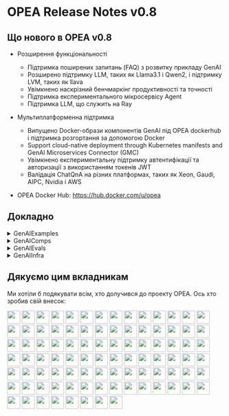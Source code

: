 # OPEA Release Notes v0.8
## Що нового в OPEA v0.8

- Розширення функціональності
    - Підтримка поширених запитань (FAQ) з розвитку прикладу GenAI
    - Розширено підтримку LLM, таких як Llama3.1 і Qwen2, і підтримку LVM, таких як llava
    - Увімкнено наскрізний бенчмаркінг продуктивності та точності
    - Підтримка експериментального мікросервісу Agent
    - Підтримка LLM, що служить на Ray

- Мультиплатформенна підтримка
    - Випущено Docker-образи компонентів GenAI під OPEA dockerhub і підтримка розгортання за допомогою Docker
    - Support cloud-native deployment through Kubernetes manifests and GenAI Microservices Connector (GMC)
    - Увімкнено експериментальну підтримку автентифікації та авторизації з використанням токенів JWT
    - Валідація ChatQnA на різних платформах, таких як Xeon, Gaudi, AIPC, Nvidia і AWS

- OPEA Docker Hub: https://hub.docker.com/u/opea

## Докладно

<details><summary>GenAIExamples</summary> 

- ChatQnA
    - Додно інструкції ChatQnA для AIPC([26d4ff](https://github.com/opea-project/GenAIExamples/commit/26d4ff11ffd323091d80efdd3f65e4c330b68840))
    - Адаптовано формат відповіді Vllm ([034541](https://github.com/opea-project/GenAIExamples/commit/034541404e23ce3927c170237817e98f9323af26))
    - Оновлено версію tgi([5f52a1](https://github.com/opea-project/GenAIExamples/commit/5f52a10ffef342ef7ab84e9cf7107903d1e578e4))
    - Оновлено README.md([f9312b](https://github.com/opea-project/GenAIExamples/commit/f9312b37137ac087534d5536c767b465bac1b93b))
    - Оновлено ChatQnA docker compose для Dataprep Update([335362](https://github.com/opea-project/GenAIExamples/commit/335362ab1191b1bcaa2c3bef06fb559bdd3d3f3f))
    - [Doc] Додано дійсну інформацію про мікросервіс([e878dc](https://github.com/opea-project/GenAIExamples/commit/e878dc131171068d4d48686ed3909363403c6818))
    - Оновлення для запуску ChatQnA + Conversational UI на Gaudi([89ddec](https://github.com/opea-project/GenAIExamples/commit/89ddec9b2d473b6c0b427e264e0ed07e5d0045f5))
    - Виправлено помилки на ПК з Windows([ba6541](https://github.com/opea-project/GenAIExamples/commit/ba65415b78d237d180cf9f3654d72b106b7b8a2e))
    - [Doc]Додано ChatQnA Flow Chart([97da49](https://github.com/opea-project/GenAIExamples/commit/97da49f61e9ae4aff6780b1ae52c7f66550f3608))
    - Додано захісні бар'єри в трубопроводі ChatQnA([955159](https://github.com/opea-project/GenAIExamples/commit/9551594164980fea59667f6679c84ba5cadf6410))
    - Виправлено незначні помилки для chatqna в docker-compose([b46ae8](https://github.com/opea-project/GenAIExamples/commit/b46ae8bdcc1abfe04563cffc004a87d2884e111b))
    - Підтримка vLLM/vLLM-on-Ray/Ray Serve для ChatQnA([631d84](https://github.com/opea-project/GenAIExamples/commit/631d841119ee6d3247551ef713ea40041c77d6b6))
    - Додано приклад ChatQnA використовуючи Qdrant retriever([c74564](https://github.com/opea-project/GenAIExamples/commit/c745641ba103d9f88af01f871f31384f16d02360))
    - Оновлено TEI version v1.5 для кращої ефективності([f4b4ac](https://github.com/opea-project/GenAIExamples/commit/f4b4ac0d3a762805fe2e1f1a09c8311cadc2114d))
    - Оновлено ChatQnA функцію завантаження([598484](https://github.com/opea-project/GenAIExamples/commit/5984848bb065917f60324c9a35ce98a1503ef1c1))
    - Додано автоматичне скорочення для вбудовування і переранжування([8b6094](https://github.com/opea-project/GenAIExamples/commit/8b60948c7b9ab96c4d12dd361b329ff72b2e0e0b))

- Розгортання
    - Додано маніфест файли Kubernetes для розгортання DocSum([831463](https://github.com/opea-project/GenAIExamples/commit/83146320aa14fbea5fcd795a7b5203be43e32a14))
    - Оновлено маніфест файли Kubernetes для CodeGen([2f9397](https://github.com/opea-project/GenAIExamples/commit/2f9397e012b7f3443d97f9cca786df5aa6d72437))
    - Додано маніфест файли Kubernetes для розгортання CodeTrans([c9548d](https://github.com/opea-project/GenAIExamples/commit/c9548d7921f73ac34b0867969de8ba7fe0c21453))
    - Оновлено READMEs для прикладів трубопроводів kubernetes([c37d9c](https://github.com/opea-project/GenAIExamples/commit/c37d9c82b0df8a7a84462bdede93f0425470e4e0))
    - Оновлено всі приклади файлів yaml для GMC у GenAIExample([290a74](https://github.com/opea-project/GenAIExamples/commit/290a74fae918da596dbb2d17ab87f828fef95e0d))
    - Doc: виправлено незначні помилки у документації GMC([d99461](https://github.com/opea-project/GenAIExamples/commit/d9946180a2372652136bd46a21aab308cda31d7e))
    - README для встановлення 4-х робочих місць з використанням helm chart([6e797f](https://github.com/opea-project/GenAIExamples/commit/6e797fae8923b520147419b87a193ccfb0d1de11))
    - Додано маніфест файли Kubernetes для розгортання ChatQnA([665c46](https://github.com/opea-project/GenAIExamples/commit/665c46ffae23b3dc3b4c6c7d6b7693886e913294))
    - Додано нові приклади SearchQnA для GenAIExample([21b7d1](https://github.com/opea-project/GenAIExamples/commit/21b7d11098ca22accf2cd530a051403b95c5b4ba))
    - Додано нові приклади Translation для GenAIExample([d0b028](https://github.com/opea-project/GenAIExamples/commit/d0b028d1997e1842d9cab48585a7f0b55de9b14b))

- Інші приклади
    - Оновлено переранжування шляху до докер-файлу мікросервісу([d7a5b7](https://github.com/opea-project/GenAIExamples/commit/d7a5b751d92b7714a8c3308c64f4a8b473710383))
    - Оновлено версію tgi-gaudi([3505bd](https://github.com/opea-project/GenAIExamples/commit/3505bd25a4f3494028cde45694f304dba665310b))
    - Вдосконаленог README для Examples([f73267](https://github.com/opea-project/GenAIExamples/commit/f732674b1ef28e5c2589d3b8e0124ebedaf5d502))
    - Оновлено READMEs([8ad7f3](https://github.com/opea-project/GenAIExamples/commit/8ad7f36fe2007160ba68b0e100f4471c46669afa))
    - [CodeGen] Додано flowchart кодового генератора([377dd2](https://github.com/opea-project/GenAIExamples/commit/377dd2fa9eac012b6927abee3ef5f6339549a4eb))
    - Оновлено назву зображення audioqna([615f0d](https://github.com/opea-project/GenAIExamples/commit/615f0d25470624534c541161c6e647f78b448af1))
    - Додано автоусічення до gaudi tei([8d4209](https://github.com/opea-project/GenAIExamples/commit/8d4209a01541d078e41174ef13c5f5f9686be282))
    - Оновлено кітайську версію visualQnA([497895](https://github.com/opea-project/GenAIExamples/commit/49789595e5f6f00e96426b2dc5034d0a68c0aea1))
    - Виправлено Typo для Translation Example([95c13d](https://github.com/opea-project/GenAIExamples/commit/95c13d9558acb85343f2d39fc9ef1d68aacfbb56))
    - FAQGen Megaservice([8c4a25](https://github.com/opea-project/GenAIExamples/commit/8c4a2534c1313a4a20948190489dedcf3c302eea))
    - Code-gen-react-ui([1b48e5](https://github.com/opea-project/GenAIExamples/commit/1b48e54a3d2e5ede8c3268c30766fa5182d3486c))
    - Додано документацію sum react-ui([edf0d1](https://github.com/opea-project/GenAIExamples/commit/edf0d14c95c9869b416d07c9af80ace2bc3691cb)) 

- CI/UT
    - Фронтенд зазнав невдачі з невідомою проблемою таймауту([7ebe78](https://github.com/opea-project/GenAIExamples/commit/7ebe781ccb0d0396872c3aa9c195118ca07fc0b3))
    - Додавання порівняльного тесту Chatqna([11a56e](https://github.com/opea-project/GenAIExamples/commit/11a56e09ef86e88b29662130eba1913d40cb8aba))
    - Збільшено таймаут з'єднання tgi([ee0dcb](https://github.com/opea-project/GenAIExamples/commit/ee0dcb3d37ab64c89962fb41fc8b4d4916b05002))
    - Оптимізовано gmc маніфест тестів 2e2([15fc6f](https://github.com/opea-project/GenAIExamples/commit/15fc6f971154f19822ac8d9b168141a381c93114))
    - Додано docker compose yaml печать для тесту([bb4230](https://github.com/opea-project/GenAIExamples/commit/bb42307af952a8ca8c80dec329d84e1fe94943f3))
    - Рефактор перекладу тесту ci([b7975e](https://github.com/opea-project/GenAIExamples/commit/b7975e79d8c75899961e5946d8ad0356065f20c5))
    - Рефактор searchqna тесту ci([ecf333](https://github.com/opea-project/GenAIExamples/commit/ecf33388359a9bc20ff63676f169cc4d8129b1e7))
    - Переклад UT для UI([284d85](https://github.com/opea-project/GenAIExamples/commit/284d855bf410e5194c84523450397f0eb70ad0ee))
    - Удосконалення тесту codetrans e2e([450efc](https://github.com/opea-project/GenAIExamples/commit/450efcc139f26268b31a456db3f17024a37f896f))
    - Дозволено gmc e2e робочому потоку отримувати секрети([f45f50](https://github.com/opea-project/GenAIExamples/commit/f45f508847823f3f6a1831d1a402932294b2a287))
    - Додано перевірку посилань в робочому потоку gmc e2e([62ae64](https://github.com/opea-project/GenAIExamples/commit/62ae64f13c8127cd7afd7d58d06c6cf9c51fafbf))
    - SearchQnA UT([268d58](https://github.com/opea-project/GenAIExamples/commit/268d58d4a971d7d8340e72caf90a4fc14650612d))
</details>

<details><summary>GenAIComps</summary> 

- Ядра
    - Підтримка https для мікросервісу([2d6772](https://github.com/opea-project/GenAIComps/commit/2d6772456fb24cd344fc25e3eb4591d1a42eda71))
    - Збільшено таймаут запиту на мегасервіс для підтримки високої паралельності([876ca5](https://github.com/opea-project/GenAIComps/commit/876ca5080b47bfb9ea484f916561f2c68e3d37a0)) 
    - Додано динамічний DAG([f2995a](https://github.com/opea-project/GenAIComps/commit/f2995ab5f55c8917b865a405fb9ffe99b70ff86d)) 

- LLM
    - Додаткова збірка контейнера мікросервісу vllm([963755](https://github.com/opea-project/GenAIComps/commit/9637553da6da07988df5d9007d9a736fe0ca4c47))
    - Уточнено інструкцію vllm([6e2c28](https://github.com/opea-project/GenAIComps/commit/6e2c28b17850964e5c07d5f418211722a9b09212))
    - Представлено 'entrypoint.sh' для деякіх контейнерів([9ecc5c](https://github.com/opea-project/GenAIComps/commit/9ecc5c3b02bae88e148bfecafdd24be995d6b4c3))
    - Підтримка llamaindex для отримання мікросервісу і видалення langchain([61795f](https://github.com/opea-project/GenAIComps/commit/61795fd46a5c3047a3f08517b73cad52100396c8))
    - Оновлено tgi з text-generation-inference:2.1.0([f23694](https://github.com/opea-project/GenAIComps/commit/f236949f62e26695ff0f6e7d4fbce8441fb2d8e4))
    - Виправлено вимоги([f4b029](https://github.com/opea-project/GenAIComps/commit/f4b029805a310ce5bd4b0f03a9439ede149cb3ab)) 
    - Додано vLLM на мікросервіс Ray([ec3b2e](https://github.com/opea-project/GenAIComps/commit/ec3b2e841f23d1ee5dc4d89a57d34e51cf5a5909))
    - Оновлено code/readme/UT для Ray Serve і VLLM([dd939c](https://github.com/opea-project/GenAIComps/commit/dd939c554add6a86577e50fc46ac93a7429ab6d9))
    - Дозволено мікросервісу Ollama бути сумісним з різними моделями([2458e2](https://github.com/opea-project/GenAIComps/commit/2458e2f1ec7f7e383429a54047814347e18c363d))
    - Оптимізація продуктивності LLM і доопрацювання коду([6e31df](https://github.com/opea-project/GenAIComps/commit/6e31df2f0503eb075472ef5cd9cfc0f81112d804))

- Підготовка даних
    - Підтримка get/delete файла в мікросервісі Dataprep([5d0842](https://github.com/opea-project/GenAIComps/commit/5d08426c82f999d8a5b58fda042fa610473b0c9c))
    - Dataprep | PGVector : додано підтримку для нових змін в utils.py([54eb7a](https://github.com/opea-project/GenAIComps/commit/54eb7aba5b5a46f6bf9602254e1b331b58109c24))
    - Вдосконалено мікросервіс dataprep, додаванням роздільників([ef97c2](https://github.com/opea-project/GenAIComps/commit/ef97c24792bd5711b5e5a000eafcd7fabcfc914b))
    - Зупинено python-bidi==0.4.2 для dataprep/redis([b4012f](https://github.com/opea-project/GenAIComps/commit/b4012f610960514b6351dc94bdc346675e57b356))
    - Підтримка видалення даних для Redis vector db([967fdd](https://github.com/opea-project/GenAIComps/commit/967fdd2f27fe1e7c99c6e6c28161c8f0f3bf2436)) 

- Інші компоненти
    - Видалено ingest у мікросервісі Ретрівер([d25d2c](https://github.com/opea-project/GenAIComps/commit/d25d2c4ec3146bcba26b8db3fc7fe4adeafff748))
    - мікросервіс Qdrant retriever([9b658f](https://github.com/opea-project/GenAIComps/commit/9b658f4f8b83575c9acc8c9f4f24db2c0a5bf52f))
    - Оновлено сервіс milvus для dataprep і ретрівера([d7cdab](https://github.com/opea-project/GenAIComps/commit/d7cdab96744a0a1c914b9acd9a2515a29c1ed997))
    - Спеціальні аргументи архітектури для деяких контейнерів([1dd7d4](https://github.com/opea-project/GenAIComps/commit/1dd7d41b4daaa8cb567b50143c5cd4b5119d6f4b))
    - Оновлено сумісного з драйверами образу([1d4664](https://github.com/opea-project/GenAIComps/commit/1d4664bc20793e41e83d4cb10869f0072e7506f3))
    - Виправлено помилку Llama-Guard-2([6b091c](https://github.com/opea-project/GenAIComps/commit/6b091c657228fcbc14824cd672ecbae4e4d487b6))
    - Вбудовування: адаптивне визначення аргументів моделі вбудовування у mosec([f164f0](https://github.com/opea-project/GenAIComps/commit/f164f0d7768c7f2463e11679785b9c7d7e93a19c))
    - Спеціальні аргументи архітектури для langchain guardrails([5e232a](https://github.com/opea-project/GenAIComps/commit/5e232a9ac2adc8296e6503f6f7b26cc3a5ea5602))
    - Виправлено видачу вимог на встановлення для переранжування/fastrag([94e807](https://github.com/opea-project/GenAIComps/commit/94e807bbf15a9677209f8d28d0cc3251adfc75cc))
    - Оновлення для усунення попереджень при створенні Docker-файлів([3e5dd0](https://github.com/opea-project/GenAIComps/commit/3e5dd0151699880f579ffddaa76293ede06cad2a))
    - Запущено Agent component([c3f6b2](https://github.com/opea-project/GenAIComps/commit/c3f6b2ebb75f6e6995e8b39adebe73051810856f))
    - Додано шлюз FAQGen в ядро для підтримки FAQGen Example([9c90eb](https://github.com/opea-project/GenAIComps/commit/9c90ebf573621e894fa368848a79550701a338a6))
    - Prompt registry([f5a548](https://github.com/opea-project/GenAIComps/commit/f5a5489b0a42d01259f39b9016ea68429d2271e9))
    - Мікросервіс історії чату для збереження даних чату([30d95b](https://github.com/opea-project/GenAIComps/commit/30d95b73dd20e1800e684bf7417a97b4e4cdc4df))
    - Вирівняти вихід asr і вхід llm без використання оркестратора([64e042](https://github.com/opea-project/GenAIComps/commit/64e042146f4a7ea40e70a7fc5431d7f32e8ee02c))
    - Doc: додано відсутній у README.md кодовий блок([2792e2](https://github.com/opea-project/GenAIComps/commit/2792e28334760d94908aa521be1bedcec8848ad3))
   
- CI/UT
    - Виправлено копію тесту ci([33f37c](https://github.com/opea-project/GenAIComps/commit/33f37cebd4bba515b21203f94af2616faade2baa))
    - Створено і внесено нові докер-образи  до реєстру([80da5a](https://github.com/opea-project/GenAIComps/commit/80da5a86abafeceaf196bacc17e3922dd3173be8))
    - Оновлена збірка образу для gaudi([fe3d22](https://github.com/opea-project/GenAIComps/commit/fe3d22acabdee2fbf72ced0fae3832e7ca1fa3e4))
    - Додано guardrails ut([556030](https://github.com/opea-project/GenAIComps/commit/55603000eba4823678b3e79623186fa591a2f06f))
</details>

<details><summary>GenAIEvals</summary> 

- Оновлено lm-eval до 0.4.3([89c825](https://github.com/opea-project/GenAIEval/commit/89c8255f3f41a545ace25c61db3160cbece3047f))
- Додано показники токсичності / упередженості / галюцинацій([48015a](https://github.com/opea-project/GenAIEval/commit/48015a1cb0c200aa1e7929367acd68d971ae544c))
- Підтримка стрес-тестування([59cb27](https://github.com/opea-project/GenAIEval/commit/59cb275ca870bc1ff4514a1e3b8c67ca9e48c71e)) 
- Додано метрики, що пов'язані з rag([83ad9c](https://github.com/opea-project/GenAIEval/commit/83ad9c1eddde42b11be82b745f4d217af3acccfa))
- Додано приклад китайського бенчмарку CRUD([9cc6ca](https://github.com/opea-project/GenAIEval/commit/9cc6ca611e4d00e2e6f4d441cb171896c8ab0f23))
- Додано точність англійського бенчмарку MultiHop([8aa1e6](https://github.com/opea-project/GenAIEval/commit/8aa1e6ed81f8209db03f653f0579215d36d24af3))
</details>

<details><summary>GenAIInfra</summary> 

- GMC
    - Увімкнено збірку образів на push для gmc([f8a295](https://github.com/opea-project/GenAIInfra/commit/f8a2954a3b1557190bdf1e90271f4a110ff91fb3))
    - Переглянуто робочий процес для підтримки запуску gmc в натуральній формі([a2dc96](https://github.com/opea-project/GenAIInfra/commit/a2dc9610664025ab8447da2d9baa83226c483296))
    - Увімкнено встановлення системи GMC за допомогою push([af2d0f](https://github.com/opea-project/GenAIInfra/commit/af2d0f522c726b8c892e6c8c7b1f984737ec5c10))
    - Покращено режим перемикання для необхідного обслуговування маршрутизатора GMC([f96b0e](https://github.com/opea-project/GenAIInfra/commit/f96b0e537ff2afcfcab184aa167c07df5955045f))
    - Оптимізовано скріпти GMC e2e([27a062](https://github.com/opea-project/GenAIInfra/commit/27a0627b41402b718ec15e29d13475a1505eb726))
    - Оптимізовано простори імен додатків і виправлено помилки у тесті gmc e2e([9c97fa](https://github.com/opea-project/GenAIInfra/commit/9c97fad977450ceeae0b2c4c1bf52593ea298707))
    - Додано GMC в README([b25c0b](https://github.com/opea-project/GenAIInfra/commit/b25c0bb01e29b1cc02cd1c6c0604fc03d793e786))
    - Gmc: додана підтримка authN & authZ на фейковий токен JWT([3756cf](https://github.com/opea-project/GenAIInfra/commit/3756cf8bc0d7494562db61f8913ea51a663ce7db))
    - GMC: адаптовані нові common/маніфести([b18531](https://github.com/opea-project/GenAIInfra/commit/b185311a4ea6a799968b752d0955368a0ec9653a))
    - Додано новий приклад searchQnA як на xeon, так і на gaudi([883c8d](https://github.com/opea-project/GenAIInfra/commit/883c8da01508239354c0ba1320a57d0e64a1dec2))
    - Підтримка режиму перемикання в GMC для команди MI6([d11aeb](https://github.com/opea-project/GenAIInfra/commit/d11aebb028313c12fe4f25d9f617b061c0dda57f))
    - Додано приклад перекладу до GMC([6235a9](https://github.com/opea-project/GenAIInfra/commit/6235a9ff561f1378b10dc19a80d9fde1cc77fbc5))
    - Gmc: додана підтримка authN & authZ на keycloak([3d139b](https://github.com/opea-project/GenAIInfra/commit/3d139b53f83d44eab985e902fc8699f87a21413b))
    - GMC: підтримка нового компонента([4c5a51](https://github.com/opea-project/GenAIInfra/commit/4c5a51a0e536b7ff58ff0112cdc8310395e5d391))
    - GMC: покращено README([d57b94](https://github.com/opea-project/GenAIInfra/commit/d57b94b19c5c432bc3154bb11d2b7edcde3603a1))

- HelmChart
    - Helm chart: змінена значення за замовчанням global.modelUseHostPath([8ffc3b](https://github.com/opea-project/GenAIInfra/commit/8ffc3bc258c816aa01a83059ef908d7a0d0d6ee4))
    - Helm chart: Додано readOnlyRootFilesystem до securityContext([9367a9](https://github.com/opea-project/GenAIInfra/commit/9367a9ce96c9e89098408e0c9078368571c38ef2))
    - Оновлено chatqna з додатковими залежностями([009c96](https://github.com/opea-project/GenAIInfra/commit/009c960a9cdb28a9a8fb22f15b470a97e53a1bdf))
    - Оновлено codegen з додатковими залежностями([d41dd2](https://github.com/opea-project/GenAIInfra/commit/d41dd27b49b733e76b2e41cc6a25bc2b2ab942eb))
    - Make endpoints configurable by user([486023](https://github.com/opea-project/GenAIInfra/commit/4860235e1774982ed5b827cbb36b4b3b8639f9fb))
    - Додано компонент підготовки даних([384931](https://github.com/opea-project/GenAIInfra/commit/384931799641c5e0faa89b080426b95ea55d1263))
    - Номер порту мікросервісу не налаштовується([fbaa6a](https://github.com/opea-project/GenAIInfra/commit/fbaa6aba1cf7d6167ffdcb465a57da05bce26b3e))
    - Додано MAX_INPUT_TOKENS до tgi([2fcbb0](https://github.com/opea-project/GenAIInfra/commit/2fcbb0d563d04ac8e21df14ecd2c9c05db72c1af))
    - Додано скрипт для генерації yaml-файлів з helm-charts([6bfe31](https://github.com/opea-project/GenAIInfra/commit/6bfe31528f6be24e5922dfcc6aea0ad18fd61869))
    - Helm: підтримка додавання додаткового env із зовнішньої конфігураційної карти([7dabdf](https://github.com/opea-project/GenAIInfra/commit/7dabdf0b378f710e41fadf1fd4ef47b69bee2326))
    - Helm: виводити конфігуровані елементи dataprep у файл значень([83fc1a](https://github.com/opea-project/GenAIInfra/commit/83fc1a0b6af09ea64466e61d742d09b03eea82c5))
    - Helm: оновлено версію до 0.8.0([b3cbde](https://github.com/opea-project/GenAIInfra/commit/b3cbde027932f530eed13393df3beae2d8e2febb))
    - Додано компоненти whisper і asr([9def61](https://github.com/opea-project/GenAIInfra/commit/9def61adc506ec61faeed1769ebaed0e3ef9ee95))
    - Додано компоненти tts і speecht5 до helm chart([9d1465](https://github.com/opea-project/GenAIInfra/commit/9d146529a2f000f169308358a3d724861078d320))
    - Оновлення скрипта для створення маніфесту комп'ютера([ab53e9](https://github.com/opea-project/GenAIInfra/commit/ab53e952965fc670694ee2ae91b76d0e34cc8bae))
    - Helm: видалено Probes, що не використовувалися([c1cff5](https://github.com/opea-project/GenAIInfra/commit/c1cff5fe3c93262b600641694929349f59b86405))
    - Helm: додано підтримку tei-gaudi([a456bf](https://github.com/opea-project/GenAIInfra/commit/a456bfb393f9428c17441ba3da1b1ad99a65d213))
    - Helm redis-vector-db: додано відсутності в файлі значень([9e15ef](https://github.com/opea-project/GenAIInfra/commit/9e15ef1c523592e58f4e1f8e2a5d0029997c13a6))
    - Helm: порожній рядок замість нуля у файлах значень([6151ac](https://github.com/opea-project/GenAIInfra/commit/6151ac7ccc53cd41e2e3ca43a5c6a7369eceaa1b))
    - Додано компонент маніфест файлів k8s([68483c](https://github.com/opea-project/GenAIInfra/commit/68483c5dbb0365fbad3b34792313d511e7ef898d))
    - Додано helm тест для chart redis-vector-db([236381](https://github.com/opea-project/GenAIInfra/commit/23638193f2819b513dbc8fb1c055cfa45b809e5a))
    - Додано helm тест для chart tgi([9b5def](https://github.com/opea-project/GenAIInfra/commit/9b5def0c26ae97a4c8a6e52a42c44917e9d79352))
    - Додано helm тест для chart tei([f5c7fa](https://github.com/opea-project/GenAIInfra/commit/f5c7fafd1bbea8f64663283e5131d8334fe4aec5))
    - Додано helm тест для chart teirerank([00532a](https://github.com/opea-project/GenAIInfra/commit/00532a51b8e1dff47e89a144814ac92627d8b01f))
    - Helm test: Зробити curl невдалим, якщо повернуто http_status > 400([92c4b5](https://github.com/opea-project/GenAIInfra/commit/92c4b5e21209caaeb288adad076e59acefaf411a))
    - Додано helm тест для chart embedding-usvc([a98561](https://github.com/opea-project/GenAIInfra/commit/a98561f9c817fa52a99742ee1ab1ac267a650d2f))
    - Додано helm тест для chart llm-uservice([f4f3ea](https://github.com/opea-project/GenAIInfra/commit/f4f3ea0e58bd09cbd45cb7267c989fa665171d21))
    - Додано helm тест для chart reranking-usvc([397208](https://github.com/opea-project/GenAIInfra/commit/397208985ba90ff71ec4eeaa0d3ca8f4187c6218))
    - Додано helm тест для chart retriever-usvc([6db408](https://github.com/opea-project/GenAIInfra/commit/6db408ab719846fe370c557ca1cc88d4cbe0fc18))
    - Helm: Підтримка автоматичного встановлення діаграм залежностей([dc90a5](https://github.com/opea-project/GenAIInfra/commit/dc90a59803fb1e7730af96b0df09ef8d0a3950ce))
    - Helm: підтримка усунення залежності helm([fbdb1d](https://github.com/opea-project/GenAIInfra/commit/fbdb1da9bb40b810eb6615685883445c1c952f29))
    - Helm: оновлення tgi chart([c3a1c1](https://github.com/opea-project/GenAIInfra/commit/c3a1c1a093f0f523ab92a8d714cb03730a8c3d3f))
    - Helm/manifest: оновлення tei config для tei-gaudi([88b3c1](https://github.com/opea-project/GenAIInfra/commit/88b3c108e5b5e3bfb6d9346ce2863b69f70cc2f1))
    - Додано CodeTrans helm chart([5b05f9](https://github.com/opea-project/GenAIInfra/commit/5b05f9572879b0d9b939f0fbd2cd1eddc07fdb05))
    - Helm: оновлення chatqna до останньго([7ff03b](https://github.com/opea-project/GenAIInfra/commit/7ff03b5593434b5571e683d52c8a22ab6764a461))
    - Додано DocSum helm chart([b56116](https://github.com/opea-project/GenAIInfra/commit/b5611662df4109fd17dcf769c1684a5e01317f56))
    - Додано підтримку docsum для helm тесту([f6354b](https://github.com/opea-project/GenAIInfra/commit/f6354b96f6ec3ac4968b4f9f1eb029762fe5e1c0))
    - Helm: оновлення codegen до останньго([419e5b](https://github.com/opea-project/GenAIInfra/commit/419e5bfc857095bbcea56747e3f4feefc6d81311))
    - Виправлення codegen helm chart readme([b4b28e](https://github.com/opea-project/GenAIInfra/commit/b4b28e98929c37dc44baaa3fd969e598b3c13836))
    - Вимкнення runAsRoot для speecht5 і whisper([aeef78](https://github.com/opea-project/GenAIInfra/commit/aeef78254ce2a85779b6ff13fb14fcdd5bb0af52))
    - Використано попередній образ тtei-gaudi([e4d3ff](https://github.com/opea-project/GenAIInfra/commit/e4d3ff6c13f210872dfc4ddc788fa735eac2b44b))

- Інші
    - Вдосконалення тесту e2e для GenAIInfra для виправлення деяких помилок([602af5](https://github.com/opea-project/GenAIInfra/commit/602af53742900630a34a4eed9f37980483aa21b3))
    - Fix помилок для маршрутизатора при обробці відповіді від мікросервісів трубопроводу([ef47f9](https://github.com/opea-project/GenAIInfra/commit/ef47f9db525c16b54d493549b8372946988fce2a))
    - Покращено приклади e2e тесту codegen і codetrans([07494c](https://github.com/opea-project/GenAIInfra/commit/07494c0e6ba09030cc8ea464ef783c983b9d5cf7))
    - Видалено залежності загальних мікросервісів([f6dd87](https://github.com/opea-project/GenAIInfra/commit/f6dd87baf8d569db519e69661ae0d2cdd466fa69))
    - Додано скріпти для KubeRay and Ray Cluster([7d3d13](https://github.com/opea-project/GenAIInfra/commit/7d3d13f51f2cfed7be1e92f13f12ef2ff478e1f7))
    - Ввімкнуто CI для загальних компонентів([9e27a0](https://github.com/opea-project/GenAIInfra/commit/9e27a0d424cb3eacbf2cde636426e644ae739212))
    - Вимкнено загальний тест компонентів([e1cd50](https://github.com/opea-project/GenAIInfra/commit/e1cd50269eebc010bd5f5043a1b4bc8c62a53231))
    - CI для common: уникнути помилкової помилки в результатах тестування helm([876b7a](https://github.com/opea-project/GenAIInfra/commit/876b7a4142e2e1e7a25f25ac279f043c844f1687))
    - Додано вхід init для трубопроводу, щоб зберегти інформацію про параметри([e25a1f](https://github.com/opea-project/GenAIInfra/commit/e25a1f86e85c452243aacf90a67e47777caf4703))
    - Налаштовано версію CI gaudi([d75d8f](https://github.com/opea-project/GenAIInfra/commit/d75d8f2e1c356ca26fa09a2e9911de3aff87aa27))
    - Виправлено CHART_MOUNT і HFTOKEN для CI([10b908](https://github.com/opea-project/GenAIInfra/commit/10b908abf3b728c9652302efcb071bdc7f8e6426))
    - Змінено тег tgi, оскільки драйвер gaudi оновлено до версії 1.16.1 ([6796ef](https://github.com/opea-project/GenAIInfra/commit/6796ef2560645c59cdf7b09af9a2d8aa0cb0d5a5))
    - Оновлено README для нових маніфестів([ec32bf](https://github.com/opea-project/GenAIInfra/commit/ec32bf04459fdbb4c8f99ebd1bac3216ad2e5283))
    - Підтримка декількох служб маршрутизаторів в одному просторі імен([0ac732](https://github.com/opea-project/GenAIInfra/commit/0ac73213b501fb5949a5ac8bf7f52d5a4acef580)) 
    - Покращено умови запуску робочого процесу, щоб бути більш точними([ab5c8d](https://github.com/opea-project/GenAIInfra/commit/ab5c8d8c07d8f8353315b7ebaf1eb745bf7b28e5))
    - Видалено непотрібний компонент DocSumGaudi, який спричиняв би помилку([9b973a](https://github.com/opea-project/GenAIInfra/commit/9b973aceb25c307f2c7692c9364ebac9040b9a5d))
    - Видалено скрипти chart_test і додано скрипт до статусу дампів([88caf0](https://github.com/opea-project/GenAIInfra/commit/88caf0df947866ffe609cf60805282970f887429))
</details>

## Дякуємо цим вкладникам
Ми хотіли б подякувати всім, хто долучився до проекту OPEA. Ось хто зробив свій внесок:

<a href="https://github.com/chensuyue"><img src="https://avatars.githubusercontent.com/u/51692656"   width = 30px height = 30px ></a>
<a href="https://github.com/Spycsh"><img src="https://avatars.githubusercontent.com/u/39623753"   width = 30px height = 30px ></a>
<a href="https://github.com/WenjiaoYue"><img src="https://avatars.githubusercontent.com/u/108783334"   width = 30px height = 30px ></a>
<a href="https://github.com/lvliang-intel"><img src="https://avatars.githubusercontent.com/u/104267837"   width = 30px height = 30px ></a>
<a href="https://github.com/ZePan110"><img src="https://avatars.githubusercontent.com/u/97863672"   width = 30px height = 30px ></a>
<a href="https://github.com/ftian1"><img src="https://avatars.githubusercontent.com/u/16394660"   width = 30px height = 30px ></a>
<a href="https://github.com/lkk12014402"><img src="https://avatars.githubusercontent.com/u/33276950"   width = 30px height = 30px ></a>
<a href="https://github.com/Zhenzhong1"><img src="https://avatars.githubusercontent.com/u/109137058"   width = 30px height = 30px ></a>
<a href="https://github.com/XinyuYe-Intel"><img src="https://avatars.githubusercontent.com/u/88082706"   width = 30px height = 30px ></a>
<a href="https://github.com/Liangyx2"><img src="https://avatars.githubusercontent.com/u/106130696"   width = 30px height = 30px ></a>
<a href="https://github.com/XuhuiRen"><img src="https://avatars.githubusercontent.com/u/44249229"   width = 30px height = 30px ></a>
<a href="https://github.com/changwangss"><img src="https://avatars.githubusercontent.com/u/24910407"   width = 30px height = 30px ></a>
<a href="https://github.com/hshen14"><img src="https://avatars.githubusercontent.com/u/26812695"   width = 30px height = 30px ></a>
<a href="https://github.com/zehao-intel"><img src="https://avatars.githubusercontent.com/u/86036206"   width = 30px height = 30px ></a>
<a href="https://github.com/kevinintel"><img src="https://avatars.githubusercontent.com/u/93257626"   width = 30px height = 30px ></a>
<a href="https://github.com/xuechendi"><img src="https://avatars.githubusercontent.com/u/4355494"   width = 30px height = 30px ></a>
<a href="https://github.com/houminmin"><img src="https://avatars.githubusercontent.com/u/52980225"   width = 30px height = 30px ></a>
<a href="https://github.com/kding1"><img src="https://avatars.githubusercontent.com/u/7245057"   width = 30px height = 30px ></a>
<a href="https://github.com/ashahba"><img src="https://avatars.githubusercontent.com/u/12436063"   width = 30px height = 30px ></a>
<a href="https://github.com/xiguiw"><img src="https://avatars.githubusercontent.com/u/111278656"   width = 30px height = 30px ></a>
<a href="https://github.com/huiyan2021"><img src="https://avatars.githubusercontent.com/u/88080182"   width = 30px height = 30px ></a>
<a href="https://github.com/preethivenkatesh"><img src="https://avatars.githubusercontent.com/u/32650358"   width = 30px height = 30px ></a>
<a href="https://github.com/louie-tsai"><img src="https://avatars.githubusercontent.com/u/21761437"   width = 30px height = 30px ></a>
<a href="https://github.com/jpiaseck"><img src="https://avatars.githubusercontent.com/u/64958380"   width = 30px height = 30px ></a>
<a href="https://github.com/ctao456"><img src="https://avatars.githubusercontent.com/u/170357112"   width = 30px height = 30px ></a>
<a href="https://github.com/daisy-ycguo"><img src="https://avatars.githubusercontent.com/u/1657701"   width = 30px height = 30px ></a>
<a href="https://github.com/mkbhanda"><img src="https://avatars.githubusercontent.com/u/2702293"   width = 30px height = 30px ></a>
<a href="https://github.com/yogeshmpandey"><img src="https://avatars.githubusercontent.com/u/2559013"   width = 30px height = 30px ></a>
<a href="https://github.com/zhlsunshine"><img src="https://avatars.githubusercontent.com/u/4101246"   width = 30px height = 30px ></a>
<a href="https://github.com/eero-t"><img src="https://avatars.githubusercontent.com/u/4669102"   width = 30px height = 30px ></a>
<a href="https://github.com/yongfengdu"><img src="https://avatars.githubusercontent.com/u/10204556"   width = 30px height = 30px ></a>
<a href="https://github.com/XinyaoWa"><img src="https://avatars.githubusercontent.com/u/82487983"   width = 30px height = 30px ></a>
<a href="https://github.com/xwu99"><img src="https://avatars.githubusercontent.com/u/23566414"   width = 30px height = 30px ></a>
<a href="https://github.com/irisdingbj"><img src="https://avatars.githubusercontent.com/u/8347164"   width = 30px height = 30px ></a>
<a href="https://github.com/yao531441"><img src="https://avatars.githubusercontent.com/u/19186785"   width = 30px height = 30px ></a>
<a href="https://github.com/KfreeZ"><img src="https://avatars.githubusercontent.com/u/1804023"   width = 30px height = 30px ></a>
<a href="https://github.com/bjzhjing"><img src="https://avatars.githubusercontent.com/u/46661806"   width = 30px height = 30px ></a>
<a href="https://github.com/Ruoyu-y"><img src="https://avatars.githubusercontent.com/u/70305231"   width = 30px height = 30px ></a>
<a href="https://github.com/lianhao"><img src="https://avatars.githubusercontent.com/u/2433897"   width = 30px height = 30px ></a>
<a href="https://github.com/zhxie"><img src="https://avatars.githubusercontent.com/u/26516940"   width = 30px height = 30px ></a>
<a href="https://github.com/gyohuangxin"><img src="https://avatars.githubusercontent.com/u/42127654"   width = 30px height = 30px ></a>
<a href="https://github.com/tonym97"><img src="https://avatars.githubusercontent.com/u/41082846"   width = 30px height = 30px ></a>
<a href="https://github.com/kenplusplus"><img src="https://avatars.githubusercontent.com/u/31843217"   width = 30px height = 30px ></a>
<a href="https://github.com/avinashkarani"><img src="https://avatars.githubusercontent.com/u/115651903"   width = 30px height = 30px ></a>
<a href="https://github.com/dhandhalyabhavik"><img src="https://avatars.githubusercontent.com/u/86345824"   width = 30px height = 30px ></a>
<a href="https://github.com/PeterYang12"><img src="https://avatars.githubusercontent.com/u/87349553"   width = 30px height = 30px ></a>
<a href="https://github.com/MSCetin37"><img src="https://avatars.githubusercontent.com/u/109312699"   width = 30px height = 30px ></a>
<a href="https://github.com/bharagha"><img src="https://avatars.githubusercontent.com/u/39608847"   width = 30px height = 30px ></a>
<a href="https://github.com/jaswanth8888"><img src="https://avatars.githubusercontent.com/u/31445420"   width = 30px height = 30px ></a>
<a href="https://github.com/hteeyeoh"><img src="https://avatars.githubusercontent.com/u/57510309"   width = 30px height = 30px ></a>
<a href="https://github.com/tileintel"><img src="https://avatars.githubusercontent.com/u/97980157"   width = 30px height = 30px ></a>
<a href="https://github.com/gadmarkovits"><img src="https://avatars.githubusercontent.com/u/171588223"   width = 30px height = 30px ></a>
<a href="https://github.com/arun-gupta"><img src="https://avatars.githubusercontent.com/u/113947"   width = 30px height = 30px ></a>
<a href="https://github.com/dbkinder"><img src="https://avatars.githubusercontent.com/u/11063618"   width = 30px height = 30px ></a>
<a href="https://github.com/wsfowler"><img src="https://avatars.githubusercontent.com/u/19275861"   width = 30px height = 30px ></a>
<a href="https://github.com/miaojinc"><img src="https://avatars.githubusercontent.com/u/82127789"   width = 30px height = 30px ></a>
<a href="https://github.com/jinjunzh"><img src="https://avatars.githubusercontent.com/u/19898583"   width = 30px height = 30px ></a>
<a href="https://github.com/sunnstix"><img src="https://avatars.githubusercontent.com/u/25157310"   width = 30px height = 30px ></a>
<a href="https://github.com/nossu3751"><img src="https://avatars.githubusercontent.com/u/48080350"   width = 30px height = 30px ></a>
<a href="https://github.com/Feelas"><img src="https://avatars.githubusercontent.com/u/43238042"   width = 30px height = 30px ></a>
<a href="https://github.com/srinarayan-srikanthan"><img src="https://avatars.githubusercontent.com/u/108247623"   width = 30px height = 30px ></a>
<a href="https://github.com/mandalrajiv"><img src="https://avatars.githubusercontent.com/u/90872446"   width = 30px height = 30px ></a>
<a href="https://github.com/ritesh-intel"><img src="https://avatars.githubusercontent.com/u/162976749"   width = 30px height = 30px ></a>
<a href="https://github.com/raravena80"><img src="https://avatars.githubusercontent.com/u/7659560"   width = 30px height = 30px ></a>
<a href="https://github.com/vinayK34"><img src="https://avatars.githubusercontent.com/u/99893515"   width = 30px height = 30px ></a>
<a href="https://github.com/endomorphosis"><img src="https://avatars.githubusercontent.com/u/3405202"   width = 30px height = 30px ></a>
<a href="https://github.com/sachop0974"><img src="https://avatars.githubusercontent.com/u/170422145"   width = 30px height = 30px ></a>
<a href="https://github.com/igordcard"><img src="https://avatars.githubusercontent.com/u/203896"   width = 30px height = 30px ></a>
<a href="https://github.com/Jiangbo-W"><img src="https://avatars.githubusercontent.com/u/21360590"   width = 30px height = 30px ></a>
<a href="https://github.com/LeiZhou-97"><img src="https://avatars.githubusercontent.com/u/102779531"   width = 30px height = 30px ></a>
<a href="https://github.com/tylertitsworth"><img src="https://avatars.githubusercontent.com/u/43555799"   width = 30px height = 30px ></a>
<a href="https://github.com/jitendra42"><img src="https://avatars.githubusercontent.com/u/18353614"   width = 30px height = 30px ></a>
<a href="https://github.com/ckhened"><img src="https://avatars.githubusercontent.com/u/56090592"   width = 30px height = 30px ></a>
<a href="https://github.com/Antonyvance"><img src="https://avatars.githubusercontent.com/u/40520339"   width = 30px height = 30px ></a>
<a href="https://github.com/moting9"><img src="https://avatars.githubusercontent.com/u/24264611"   width = 30px height = 30px ></a>
<a href="https://github.com/dcmiddle"><img src="https://avatars.githubusercontent.com/u/4999494"   width = 30px height = 30px ></a>
<a href="https://github.com/ronaldpetty"><img src="https://avatars.githubusercontent.com/u/1390435"   width = 30px height = 30px ></a>
<a href="https://github.com/chen-hu-97"><img src="https://avatars.githubusercontent.com/u/47845720"   width = 30px height = 30px ></a>
<a href="https://github.com/ethanwongca"><img src="https://avatars.githubusercontent.com/u/87055387"   width = 30px height = 30px ></a>
<a href="https://github.com/NeoZhangJianyu"><img src="https://avatars.githubusercontent.com/u/46982523"   width = 30px height = 30px ></a>
<a href="https://github.com/arthw"><img src="https://avatars.githubusercontent.com/u/14088817"   width = 30px height = 30px ></a>
<a href="https://github.com/wangkl2"><img src="https://avatars.githubusercontent.com/u/109344418"   width = 30px height = 30px ></a>
<a href="https://github.com/rdower"><img src="https://avatars.githubusercontent.com/u/15023397"   width = 30px height = 30px ></a>
<a href="https://github.com/ddmatthe"><img src="https://avatars.githubusercontent.com/u/92746514"   width = 30px height = 30px ></a>
<a href="https://github.com/pallavijaini0525"><img src="https://avatars.githubusercontent.com/u/112209032"   width = 30px height = 30px ></a>
<a href="https://github.com/Anush008"><img src="https://avatars.githubusercontent.com/u/46051506"   width = 30px height = 30px ></a>
<a href="https://github.com/leslieluyu"><img src="https://avatars.githubusercontent.com/u/5109898"   width = 30px height = 30px ></a>
<a href="https://github.com/yinghu5"><img src="https://avatars.githubusercontent.com/u/43240216"   width = 30px height = 30px ></a>
<a href="https://github.com/tianyil1"><img src="https://avatars.githubusercontent.com/u/87695601"   width = 30px height = 30px ></a>
<a href="https://github.com/tybrs"><img src="https://avatars.githubusercontent.com/u/1200207"   width = 30px height = 30px ></a>
<a href="https://github.com/ganesanintel"><img src="https://avatars.githubusercontent.com/u/83388714"   width = 30px height = 30px ></a>
<a href="https://github.com/chickenrae"><img src="https://avatars.githubusercontent.com/u/9013630"   width = 30px height = 30px ></a>

